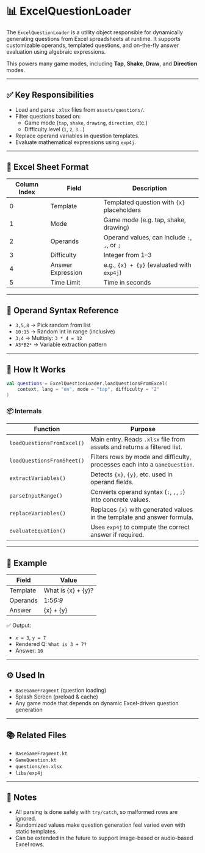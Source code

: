 

# 📊 ExcelQuestionLoader

The `ExcelQuestionLoader` is a utility object responsible for dynamically generating questions from Excel spreadsheets at runtime. It supports customizable operands, templated questions, and on-the-fly answer evaluation using algebraic expressions.

This powers many game modes, including **Tap**, **Shake**, **Draw**, and **Direction** modes.

---

## ✅ Key Responsibilities

- Load and parse `.xlsx` files from `assets/questions/`.
- Filter questions based on:
  - Game mode (`tap`, `shake`, `drawing`, `direction`, etc.)
  - Difficulty level (`1`, `2`, `3`...)
- Replace operand variables in question templates.
- Evaluate mathematical expressions using `exp4j`.

---

## 🧩 Excel Sheet Format

| Column Index | Field             | Description                                     |
|--------------|------------------|-------------------------------------------------|
| 0            | Template          | Templated question with `{x}` placeholders      |
| 1            | Mode              | Game mode (e.g. tap, shake, drawing)            |
| 2            | Operands          | Operand values, can include `:`, `,`, or `;`    |
| 3            | Difficulty        | Integer from 1–3                                |
| 4            | Answer Expression | e.g., `{x} + {y}` (evaluated with `exp4j`)      |
| 5            | Time Limit        | Time in seconds                                 |

---

## 🔢 Operand Syntax Reference

- `3,5,8` → Pick random from list
- `10:15` → Random int in range (inclusive)
- `3;4` → Multiply: `3 * 4 = 12`
- `A3*B2*` → Variable extraction pattern

---

## 🧠 How It Works

```kotlin
val questions = ExcelQuestionLoader.loadQuestionsFromExcel(
    context, lang = "en", mode = "tap", difficulty = "2"
)
````

### 📦 Internals

| Function                   | Purpose                                                                    |
| -------------------------- | -------------------------------------------------------------------------- |
| `loadQuestionsFromExcel()` | Main entry. Reads `.xlsx` file from assets and returns a filtered list.    |
| `loadQuestionsFromSheet()` | Filters rows by mode and difficulty, processes each into a `GameQuestion`. |
| `extractVariables()`       | Detects `{x}`, `{y}`, etc. used in operand fields.                         |
| `parseInputRange()`        | Converts operand syntax (`:`, `,`, `;`) into concrete values.              |
| `replaceVariables()`       | Replaces `{x}` with generated values in the template and answer formula.   |
| `evaluateEquation()`       | Uses `exp4j` to compute the correct answer if required.                    |

---

## 🧪 Example

| Field    | Value              |
| -------- | ------------------ |
| Template | What is {x} + {y}? |
| Operands | 1:5*6:9*           |
| Answer   | {x} + {y}          |

✅ Output:

* `x = 3`, `y = 7`
* Rendered Q: `What is 3 + 7?`
* Answer: `10`

---

## ⚙️ Used In

* `BaseGameFragment` (question loading)
* Splash Screen (preload & cache)
* Any game mode that depends on dynamic Excel-driven question generation

---

## 📚 Related Files

* `BaseGameFragment.kt`
* `GameQuestion.kt`
* `questions/en.xlsx`
* `libs/exp4j`

---

## 🧼 Notes

* All parsing is done safely with `try/catch`, so malformed rows are ignored.
* Randomized values make question generation feel varied even with static templates.
* Can be extended in the future to support image-based or audio-based Excel rows.

